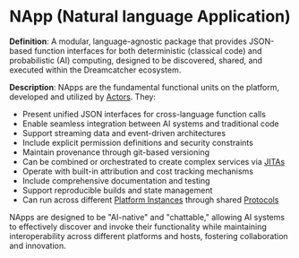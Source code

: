 # NApp (Natural language Application)

**Definition**: A modular, language-agnostic package that provides JSON-based
function interfaces for both deterministic (classical code) and probabilistic
(AI) computing, designed to be discovered, shared, and executed within the
Dreamcatcher ecosystem.

**Description**: NApps are the fundamental functional units on the platform,
developed and utilized by [Actors](actor.md). They:

- Present unified JSON interfaces for cross-language function calls
- Enable seamless integration between AI systems and traditional code
- Support streaming data and event-driven architectures
- Include explicit permission definitions and security constraints
- Maintain provenance through git-based versioning
- Can be combined or orchestrated to create complex services via
  [JITAs](jita.md)
- Operate with built-in attribution and cost tracking mechanisms
- Include comprehensive documentation and testing
- Support reproducible builds and state management
- Can run across different [Platform Instances](platform-instance.md) through
  shared [Protocols](protocol.md)

NApps are designed to be "AI-native" and "chattable," allowing AI systems to
effectively discover and invoke their functionality while maintaining
interoperability across different platforms and hosts, fostering collaboration
and innovation.
